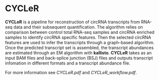 # CYCLeR
**CYCLeR** is a pipeline for reconstruction of circRNA transcripts from RNA-seq data and their subsequent quantification. The algorithm relies on comparison between control total RNA-seq samples and circRNA enriched samples to identify circRNA specific features. Then the selected circRNA features are used to infer the transcripts through a graph-based algorithm. Once the predicted transcript set is assembled, the transcript abundances are estimated through an EM algorithm with **kallisto**. **CYCLeR** takes as an input BAM files and back-splice junction (BSJ) files and outputs transcript infomation in different formats and a transcript abundance file. 

For more information see *CYCLeR.pdf* and *CYCLeR_workflow.pdf*.

